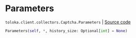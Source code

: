 # Parameters
`toloka.client.collectors.Captcha.Parameters` | [Source code](https://github.com/Toloka/toloka-kit/blob/v1.1.3/src/client/collectors.py#L297)

```python
Parameters(self, *, history_size: Optional[int] = None)
```

